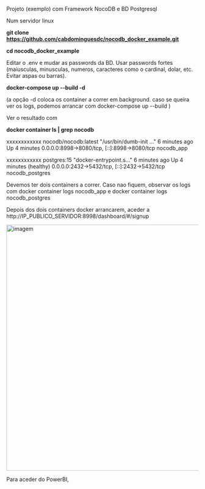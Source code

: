 Projeto (exemplo) com Framework NocoDB e BD Postgresql 

Num servidor linux

<b>git clone https://github.com/cabdominguesdc/nocodb_docker_example.git</b>

<b>cd nocodb_docker_example</b>

Editar o .env e mudar as passwords da BD. Usar passwords fortes (maiusculas, minusculas, numeros, caracteres como o cardinal, dolar, etc. Evitar aspas ou barras).

<b>docker-compose up --build -d</b>

(a opção -d coloca os container a correr em background. caso se queira ver os logs, podemos arrancar com docker-compose up --build   )

Ver o resultado com 

 <b>docker container ls | grep nocodb   </b>        
 
  xxxxxxxxxxxx   nocodb/nocodb:latest                                                        "/usr/bin/dumb-init …"   6 minutes ago   Up 4 minutes             0.0.0.0:8998->8080/tcp, [::]:8998->8080/tcp              nocodb_app

  xxxxxxxxxxxx   postgres:15                                                                 "docker-entrypoint.s…"   6 minutes ago   Up 4 minutes (healthy)   0.0.0.0:2432->5432/tcp, [::]:2432->5432/tcp              nocodb_postgres

Devemos ter dois containers a correr. Caso nao fiquem, observar os logs com  docker container logs nocodb_app e docker container logs nocodb_postgres 


Depois dos dois containers docker arrancarem, aceder a 
http://IP_PUBLICO_SERVIDOR:8998/dashboard/#/signup

<img width="614" height="643" alt="imagem" src="https://github.com/user-attachments/assets/724c40c4-5ab2-4271-8aa2-4fa084fad0b2" />

Para aceder do PowerBI, 
